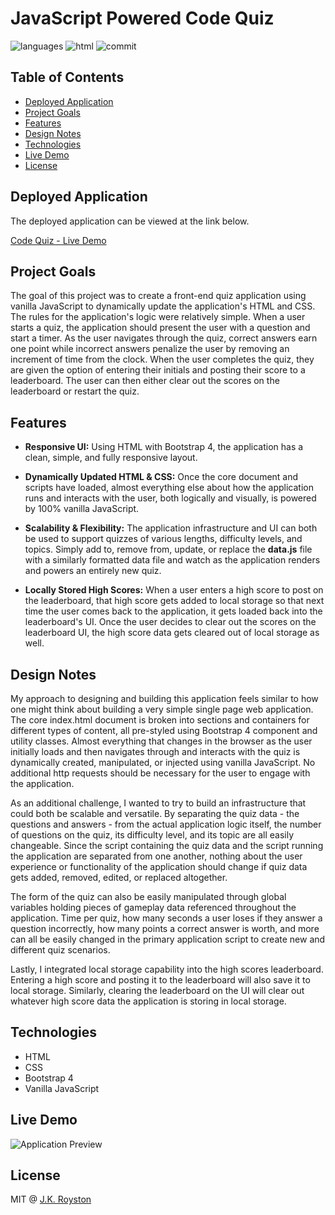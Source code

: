 # JavaScript Powered Code Quiz

![languages](https://img.shields.io/github/languages/count/jxhnkndl/code-quiz?style=plastic)
![html](https://img.shields.io/github/languages/top/jxhnkndl/code-quiz?style=plastic)
![commit](https://img.shields.io/github/last-commit/jxhnkndl/code-quiz?style=plastic)

## Table of Contents
* [Deployed Application](#deployed-application)
* [Project Goals](#project-goals)
* [Features](#features)
* [Design Notes](#design-notes)
* [Technologies](#technologies)
* [Live Demo](#live-demo)
* [License](#license)

## Deployed Application
The deployed application can be viewed at the link below.

[Code Quiz - Live Demo](https://jxhnkndl.github.io/code-quiz)

## Project Goals

The goal of this project was to create a front-end quiz application using vanilla JavaScript to dynamically update the application's HTML and CSS. The rules for the application's logic were relatively simple. When a user starts a quiz, the application should present the user with a question and start a timer. As the user navigates through the quiz, correct answers earn one point while incorrect answers penalize the user by removing an increment of time from the clock. When the user completes the quiz, they are given the option of entering their initials and posting their score to a leaderboard. The user can then either clear out the scores on the leaderboard or restart the quiz.

## Features

* **Responsive UI:** Using HTML with Bootstrap 4, the application has a clean, simple, and fully responsive layout.

* **Dynamically Updated HTML & CSS:** Once the core document and scripts have loaded, almost everything else about how the application runs and interacts with the user, both logically and visually, is powered by 100% vanilla JavaScript.

* **Scalability & Flexibility:** The application infrastructure and UI can both be used to support quizzes of various lengths, difficulty levels, and topics. Simply add to, remove from, update, or replace the **data.js** file with a similarly formatted data file and watch as the application renders and powers an entirely new quiz.

* **Locally Stored High Scores:** When a user enters a high score to post on the leaderboard, that high score gets added to local storage so that next time the user comes back to the application, it gets loaded back into the leaderboard's UI. Once the user decides to clear out the scores on the leaderboard UI, the high score data gets cleared out of local storage as well.

## Design Notes

My approach to designing and building this application feels similar to how one might think about building a very simple single page web application. The core index.html document is broken into sections and containers for different types of content, all pre-styled using Bootstrap 4 component and utility classes. Almost everything that changes in the browser as the user initially loads and then navigates through and interacts with the quiz is dynamically created, manipulated, or injected using vanilla JavaScript. No additional http requests should be necessary for the user to engage with the application.

As an additional challenge, I wanted to try to build an infrastructure that could both be scalable and versatile. By separating the quiz data - the questions and answers - from the actual application logic itself, the number of questions on the quiz, its difficulty level, and its topic are all easily changeable. Since the script containing the quiz data and the script running the application are separated from one another, nothing about the user experience or functionality of the application should change if quiz data gets added, removed, edited, or replaced altogether.

The form of the quiz can also be easily manipulated through global variables holding pieces of gameplay data referenced throughout the application. Time per quiz, how many seconds a user loses if they answer a question incorrectly, how many points a correct answer is worth, and more can all be easily changed in the primary application script to create new and different quiz scenarios.

Lastly, I integrated local storage capability into the high scores leaderboard. Entering a high score and posting it to the leaderboard will also save it to local storage. Similarly, clearing the leaderboard on the UI will clear out whatever high score data the application is storing in local storage.


## Technologies
* HTML
* CSS
* Bootstrap 4
* Vanilla JavaScript

## Live Demo

![Application Preview](assets/code-quiz-demo.gif)

## License

MIT @ [J.K. Royston](https://github.com/jxhnkndl)